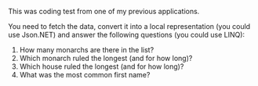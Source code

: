 This was coding test from one of my previous applications.


You need to fetch the data, convert it into a local representation (you could use Json.NET) and
answer the following questions (you could use LINQ):

1. How many monarchs are there in the list?
2. Which monarch ruled the longest (and for how long)?
3. Which house ruled the longest (and for how long)?
4. What was the most common first name?